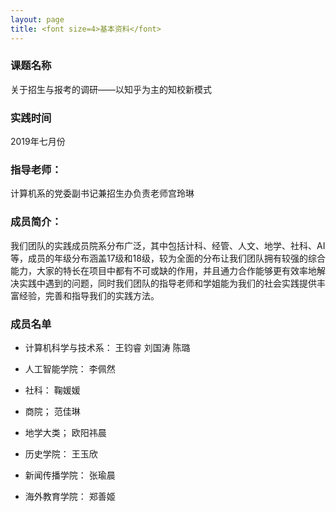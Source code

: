 ```yaml
---
layout: page
title: <font size=4>基本资料</font>
---
```

### 课题名称
关于招生与报考的调研——以知乎为主的知校新模式

### 实践时间 
2019年七月份 

### 指导老师：
计算机系的党委副书记兼招生办负责老师宫玲琳 

### 成员简介：
我们团队的实践成员院系分布广泛，其中包括计科、经管、人文、地学、社科、AI等，成员的年级分布涵盖17级和18级，较为全面的分布让我们团队拥有较强的综合能力，大家的特长在项目中都有不可或缺的作用，并且通力合作能够更有效率地解决实践中遇到的问题，同时我们团队的指导老师和学姐能为我们的社会实践提供丰富经验，完善和指导我们的实践方法。

### 成员名单

- 计算机科学与技术系： 王钧睿 刘国涛 陈璐

- 人工智能学院： 李佩然

- 社科： 鞠媛媛

- 商院； 范佳琳

- 地学大类； 欧阳祎晨

- 历史学院： 王玉欣

- 新闻传播学院： 张瑜晨

- 海外教育学院： 郑善姬


